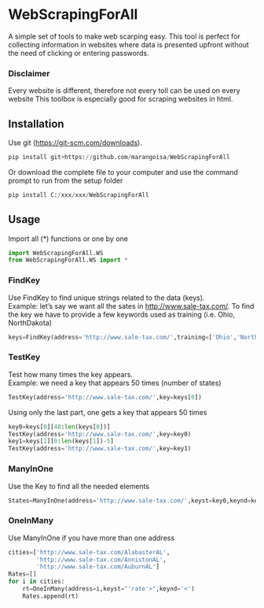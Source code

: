 # WebScrapingForAll
A simple set of tools to make web scarping easy. 
This tool is perfect for collecting information in websites where data is presented upfront without the need of clicking or entering passwords.
### Disclaimer 
Every website is different, therefore not every toll can be used on every website This toolbox is especially good for scraping websites in html.

## Installation
Use git (https://git-scm.com/downloads).
```python
pip install git+https://github.com/marangoisa/WebScrapingForAll
```
Or download the complete file to your computer and use the command prompt to run from the setup folder
```python
pip install C:/xxx/xxx/WebScrapingForAll
```

## Usage
Import all (*) functions or one by one
```python
import WebScrapingForAll.WS
from WebScrapingForAll.WS import *
```
### FindKey 
Use FindKey to find unique strings related to the data (keys).\
Example: let’s say we want all the sates in http://www.sale-tax.com/. To find the key we have to provide a few keywords used as training (i.e. Ohio, NorthDakota) 
```python
keys=FindKey(address='http://www.sale-tax.com/',training=['Ohio','NorthDakota'])
```
 ### TestKey
 Test how many times the key appears.\
 Example: we need a key that appears 50 times (number of states)
 ```python
 TestKey(address='http://www.sale-tax.com/',key=keys[0])
 ```
 Using only the last part, one gets a key that appears 50 times
 ```python
 key0=keys[0][48:len(keys[0])]
 TestKey(address='http://www.sale-tax.com/',key=key0)
 key1=keys[1][0:len(keys[1])-5]
 TestKey(address='http://www.sale-tax.com/',key=key1)
 ```

### ManyInOne
Use the Key to find all the needed elements
```python
States=ManyInOne(address='http://www.sale-tax.com/',keyst=key0,keynd=key1)
```
### OneInMany
Use ManyInOne if you have more than one address

```python
cities=['http://www.sale-tax.com/AlabasterAL',
        'http://www.sale-tax.com/AnnistonAL',
        'http://www.sale-tax.com/AuburnAL']
Rates=[]
for i in cities:
    rt=OneInMany(address=i,keyst="'rate'>",keynd='<')
    Rates.append(rt)
```

